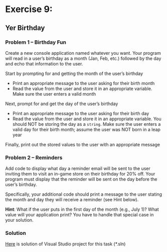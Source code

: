 # Exercise 9: 
## Yer Birthday


### Problem 1 – Birthday Fun

Create a new console application named whatever you want. Your program will read in a user’s birthday as a month (Jan, Feb, etc.) followed by the day and echo that information to the user. 

Start by prompting for and getting the month of the user’s birthday
- Print an appropriate message to the user asking for their birth month
- Read the value from the user and store it in an appropriate variable. Make sure the user enters a valid month

Next, prompt for and get the day of the user’s birthday
- Print an appropriate message to the user asking for their birth day
- Read the value from the user and store it in an appropriate variable. You should NOT be storing the day as a `string`. Make sure the user enters a valid day for their birth month; assume the user was NOT born in a leap year

Finally, print out the stored values to the user with an appropriate message

### Problem 2 – Reminders

Add code to display what day a reminder email will be sent to the user inviting them to visit an in-game store on their birthday for 20% off.  Your program must display that the reminder will be sent on the day before the user’s birthday. 

Specifically, your additional code should print a message to the user stating the month and day they will receive a reminder (see Hint below).

**Hint**:  What if the user puts in the first day of the month (e.g., July 1)?  What value will your application print?  You have to handle that special case in your solution.

### Solution
[Here](/Course_3_Class_Development/Module_3/2_Yer_Birthday/Solution/Exercise9.sln) is solution of Visual Studio project for this task (*.sln)